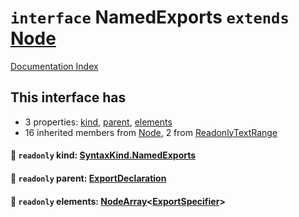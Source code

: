 # `interface` NamedExports `extends` [Node](../interface.Node/README.md)

[Documentation Index](../README.md)

## This interface has

- 3 properties:
[kind](#-readonly-kind-syntaxkindnamedexports),
[parent](#-readonly-parent-exportdeclaration),
[elements](#-readonly-elements-nodearrayexportspecifier)
- 16 inherited members from [Node](../interface.Node/README.md), 2 from [ReadonlyTextRange](../interface.ReadonlyTextRange/README.md)


#### 📄 `readonly` kind: [SyntaxKind.NamedExports](../enum.SyntaxKind/README.md#namedexports--280)



#### 📄 `readonly` parent: [ExportDeclaration](../interface.ExportDeclaration/README.md)



#### 📄 `readonly` elements: [NodeArray](../interface.NodeArray/README.md)\<[ExportSpecifier](../interface.ExportSpecifier/README.md)>



